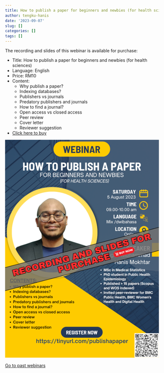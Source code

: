 ```yaml
---
title: How to publish a paper for beginners and newbies (for health sciences)
author: tengku-hanis
date: '2023-09-07'
slug: []
categories: []
tags: []
---
```


The recording and slides of this webinar is available for purchase:

- Title: How to publish a paper for beginners and newbies (for health sciences)
- Language: English
- Price: RM10
- Content: 
    - Why publish a paper?
    - Indexing databases?
    - Publishers vs journals
    - Predatory publishers and journals
    - How to find a journal?
    - Open access vs closed access 
    - Peer review 
    - Cover letter 
    - Reviewer suggestion
- [Click here to buy](https://docs.google.com/forms/d/e/1FAIpQLSe-Q16oiKxp1Suz1fOH8Rqebh-qZri303E3POjUlpTPfD50oA/viewform)

![](images/poster.png)

[Go to past webinars](https://jomresearch.netlify.app/webinars/#past-webinars)